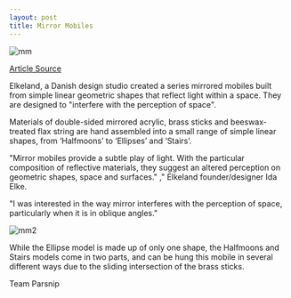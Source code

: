 ```yaml
---
layout: post
title: Mirror Mobiles
---
```



![mm]({{site.baseurl}}/images/Mirror-mobiles1.jpg)

[Article Source](http://www.dezeen.com/2016/01/12/elkeland-mirror-mobiles-simple-reflective-shapes-danish-design-northmodern/)
<p>Elkeland, a Danish design studio created a series mirrored mobiles built from simple linear geometric shapes that reflect light within a space. They are designed to "interfere with the perception of space". </p>

<p>Materials of double-sided mirrored acrylic, brass sticks and beeswax-treated flax string are hand assembled into a small range of simple linear shapes, from ‘Halfmoons’ to ‘Ellipses’ and ‘Stairs’.</p>

<p>"Mirror mobiles provide a subtle play of light. With the particular composition of reflective materials, they suggest an altered perception on geometric shapes, space and surfaces." ," Elkeland founder/designer Ida Elke. </p>


<p>"I was interested in the way mirror interferes with the perception of space, particularly when it is in oblique angles." </p>


![mm2]({{site.baseurl}}/images/Mirror-mobiles2.jpg) 

<p>While the Ellipse model is made up of only one shape, the Halfmoons and Stairs models come in two parts, and can be hung this mobile in several different ways due to the sliding intersection of the brass sticks.
 </p>

<p>Team Parsnip  </p> 

